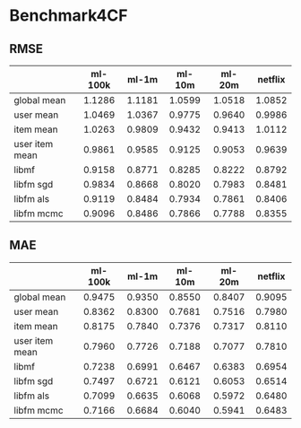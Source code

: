 # Benchmark4CF

## RMSE
||ml-100k|ml-1m|ml-10m|ml-20m|netflix|
|:----|:----:|:----:|:----:|:----:|:----:|
|global mean|1.1286|1.1181|1.0599|1.0518|1.0852|
|user mean|1.0469|1.0367|0.9775|0.9640|0.9986|
|item mean|1.0263|0.9809|0.9432|0.9413|1.0112|
|user item mean|0.9861|0.9585|0.9125|0.9053|0.9639|
|libmf|0.9158|0.8771|0.8285|0.8222|0.8792|
|libfm sgd|0.9834|0.8668|0.8020|0.7983|0.8481|
|libfm als|0.9119|0.8484|0.7934|0.7861|0.8406|
|libfm mcmc|0.9096|0.8486|0.7866|0.7788|0.8355|

## MAE
||ml-100k|ml-1m|ml-10m|ml-20m|netflix|
|:----|:----:|:----:|:----:|:----:|:----:|
|global mean|0.9475|0.9350|0.8550|0.8407|0.9095|
|user mean|0.8362|0.8300|0.7681|0.7516|0.7980|
|item mean|0.8175|0.7840|0.7376|0.7317|0.8110|
|user item mean|0.7960|0.7726|0.7188|0.7077|0.7810|
|libmf|0.7238|0.6991|0.6467|0.6383|0.6954|
|libfm sgd|0.7497|0.6721|0.6121|0.6053|0.6514|
|libfm als|0.7099|0.6635|0.6068|0.5972|0.6480|
|libfm mcmc|0.7166|0.6684|0.6040|0.5941|0.6483|

